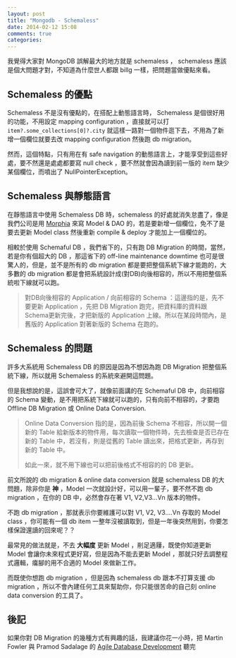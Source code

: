 ```yaml
---
layout: post
title: "Mongodb - Schemaless"
date: 2014-02-12 15:08
comments: true
categories: 
---
```


我覺得大家對 MongoDB 誤解最大的地方就是 schemaless ， schemaless 應該是個大問題才對，不知道為什麼世人都跟 billg 一樣，把問題當做優點來看。

Schemaless 的優點
--------------------

Schemaless 不是沒有優點的，在搭配上動態語言時， Schemaless 是個很好用的功能，不用設定 mapping configuration ，直接就可以打 `item?.some_collections[0]?.city` 就這樣一路對一個物件逛下去，不用為了新增一個欄位就要去改 mapping configuration 然後跑 db migration。

然而，這個特點，只有用在有 safe navigation 的動態語言上，才能享受到這些好處，要不然還是處處都要寫 null check ，要不然就會因為讀到前一版的 item 缺少某個欄位，而噴出了 NullPointerException。

Schemaless 與靜態語言
----------------------

在靜態語言中使用 Schemaless DB 時，schemaless 的好處就消失怠盡了，像是我們公司是用 [Morphia] 來寫 Model & DAO 的，若是要新增一個欄位，免不了是要去更新 Model class 然後重新 compile & deploy 才能加上一個欄位的。

相較於使用 Schemaful DB ，我們省下的，只有跑 DB Migration 的時間，當然，若是你有個超大的 DB ，那這省下的 off-line maintenance downtime 也可是很驚人的，但是，並不是所有的 db migration 都是要把整個系統下線才能跑的，大多數的 db migration 都是會把系統設計成(對DB)向後相容的，所以不用把整個系統啦下線就可以跑。

> 對DB向後相容的 Application / 向前相容的 Schema ：這邊指的是，先不要更新 Application ，先把 DB Migration 跑完，把資料庫的資料跟Schema更新完後，才把新版的 Application 上線。所以在某段時間內，是舊版的 Application 對著新版的 Schema 在跑的。


Schemaless 的問題
---------------------

許多大系統用 Schemaless DB 的原因是因為不想因為跑 DB Migration 把整個系統下線，所以就用 Schemaless 的系統來避開這問題。

但是我想說的是，這誤會可大了，就像前面講的在 Schemaful DB 中，向前相容的 Schema 變動，是不用把系統下線就可以跑的，只有向前不相容的，才要跑 Offline DB Migration 或 Online Data Conversion.

> Online Data Conversion 指的是，因為前後 Schema 不相容，所以開一個新的 Table 給新版本的物件用，每次讀取一個物件時，先去檢查是否已存在新的 Table 中，若沒有，則是從舊的 Table 讀出來，把格式更新，再存到新的 Table 中。
>
> 如此一來，就不用下線也可以把前後格式不相容的的 DB 更新。

前文所說的 db migration & online data conversion 就是 schemaless DB 的大問題，除非你是 **神** ，Model 一次就設計好，可以用一輩子，要不然不跑 db migration ，在你的 DB 中，必然會存在著 V1, V2,V3...Vn 版本的物件。

不跑 db migration ，那就表示你要維護可以對 V1, V2, V3....Vn 存取的 Model class ，你可能有一個 db item 一整年沒被讀取到，但是一年後突然用到，你要怎樣保證還讀的回來呢？？

最常見的做法就是，不去 **大幅度** 更新 Model ，削足適屨，既使你知道更新 Model 會讓你未來程式更好寫，但是因為不能去更新 Model ，那就只好去調整程式邏輯，癟腳的用不合適的 Model 來做新工作。

而既使你想跑 db migration ，但是因為 schemaless db 跟本不打算支援 db migration ，所以不會內建任何工具來幫助你，你只能很苦命的自己刻 online data conversion 的工具了。

後記
----------------

如果你對 DB Migration 的幾種方式有興趣的話，我建議你花一小時，把 Martin Fowler 與 Pramod Sadalage 的 [Agile Database Development] 聽完

[Morphia]: https://github.com/mongodb/morphia
[Agile Database Development]: http://www.se-radio.net/2012/06/episode-186-martin-fowler-and-pramod-sadalage-on-agile-database-development/
